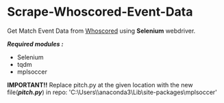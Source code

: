 # Scrape-Whoscored-Event-Data

Get Match Event Data from [Whoscored](http://whoscored.com/ "Whoscored") using **Selenium** webdriver.  

**_Required modules :_**
* Selenium
* tqdm
* mplsoccer

**IMPORTANT!!**
Replace pitch.py at the given location with the new file(**_pitch.py_**) in repo:
  'C:\Users\\<Your Username>\anaconda3\Lib\site-packages\mplsoccer'
